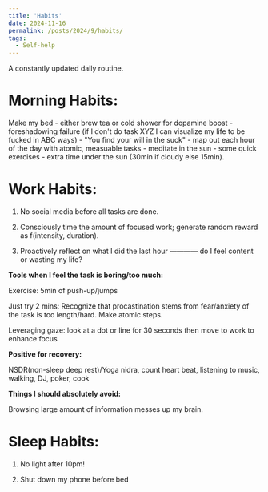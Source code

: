 ```yaml
---
title: 'Habits'
date: 2024-11-16
permalink: /posts/2024/9/habits/
tags:
  - Self-help
---
```


A constantly updated daily routine.

Morning Habits:
===
Make my bed - either brew tea or cold shower for dopamine boost - foreshadowing failure (if I don't do task XYZ I can visualize my life to be fucked in ABC ways) - "You find your will in the suck" - map out each hour of the day with atomic, measuable tasks - meditate in the sun - some quick exercises - extra time under the sun (30min if cloudy else 15min). 

Work Habits:
===

1. No social media before all tasks are done.

2. Consciously time the amount of focused work; generate random reward as f(intensity, duration).
  
3. Proactively reflect on what I did the last hour ———— do I feel content or wasting my life?


**Tools when I feel the task is boring/too much:**


Exercise: 5min of push-up/jumps


Just try 2 mins: Recognize that procastination stems from fear/anxiety of the task is too length/hard. Make atomic steps.


Leveraging gaze: look at a dot or line for 30 seconds then move to work to enhance focus


**Positive for recovery:**


NSDR(non-sleep deep rest)/Yoga nidra, count heart beat, listening to music, walking, DJ, poker, cook


**Things I should absolutely avoid:**


Browsing large amount of information messes up my brain.


Sleep Habits:
===
1. No light after 10pm!

2. Shut down my phone before bed



